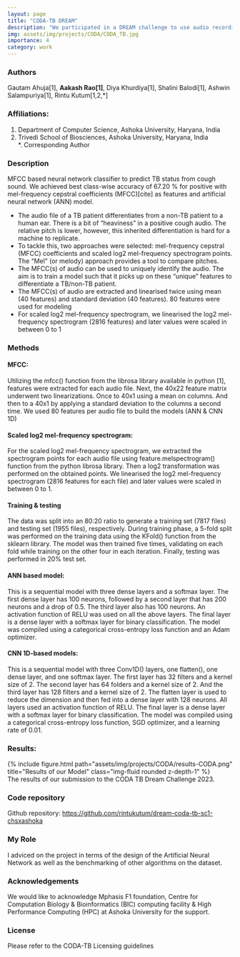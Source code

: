 ```yaml
---
layout: page
title: "CODA-TB DREAM"
description: "We participated in a DREAM challenge to use audio recordings of cough to diagnose the presence of Tuberculosos in a patient."
img: assets/img/projects/CODA/CODA_TB.jpg
importance: 4
category: work
---
```


### Authors
Gautam Ahuja[1], **Aakash Rao[1]**, Diya Khurdiya[1], Shalini Balodi[1], Ashwin Salampuriya[1], Rintu Kutum[1,2,*]

### Affiliations:
1. Department of Computer Science, Ashoka University, Haryana, India 
2. Trivedi School of Biosciences, Ashoka University, Haryana, India     
*. Corresponding Author


### Description
MFCC based neural network classifier to predict TB status from cough sound. We achieved best class-wise accuracy of 67.20 % for positive with mel-frequency cepstral coefficients (MFCC)[cite] as features and artificial neural network (ANN) model.  
- The audio file of a TB patient differentiates from a non-TB patient to a human ear. There is a bit of “heaviness” in a positive cough audio. The relative pitch is lower, however, this inherited differentiation is hard for a machine to replicate.
- To tackle this, two approaches were selected: mel-frequency cepstral (MFCC) coefficients and scaled log2 mel-frequency spectrogram points. The “Mel” (or melody) approach provides a tool to compare pitches.
- The MFCC(s) of audio can be used to uniquely identify the audio. The aim is to train a model such that it picks up on these “unique” features to differentiate a TB/non-TB patient.
- The MFCC(s) of audio are extracted and linearised twice using mean (40 features) and standard deviation (40 features). 80 features were used for modeling
- For scaled log2 mel-frequency spectrogram, we linearised the log2 mel-frequency spectrogram (2816 features) and later values were scaled in between 0 to 1

### Methods
#### MFCC:
Utilizing the mfcc() function from the librosa library available in python [1], features were extracted for each audio file. Next, the 40x22 feature matrix underwent two linearizations. Once to 40x1 using a mean on columns. And then to a 40x1 by applying a standard deviation to the columns a second time. We used 80 features per audio file to build the models (ANN & CNN 1D)

#### Scaled log2 mel-frequency spectrogram:
For the scaled log2 mel-frequency spectrogram, we extracted the spectrogram points for each audio file using feature.melspectrogram() function from the python librosa library. Then a log2 transformation was performed on the obtained points.
We linearised the log2 mel-frequency spectrogram (2816 features for each file) and later values were scaled in between 0 to 1.

#### Training & testing
The data was split into an 80:20 ratio to generate a training set (7817 files) and testing set (1955 files), respectively. During training phase, a 5-fold split was performed on the training data using the KFold() function from the sklearn library. The model was then trained five times, validating on each fold while training on the other four in each iteration. Finally, testing was performed in 20% test set.

#### ANN based model:
This is a sequential model with three dense layers and a softmax layer. The first dense layer has 100 neurons, followed by a second layer that has 200 neurons and a drop of 0.5. The third layer also has 100 neurons. An activation function of RELU was used on all the above layers. The final layer is a dense layer with a softmax layer for binary classification.
The model was compiled using a categorical cross-entropy loss function and an Adam optimizer.

#### CNN 1D-based models:
This is a sequential model with three Conv1D() layers, one flatten(), one dense layer, and one softmax layer. The first layer has 32 filters and a kernel size of 2. The second layer has 64 folders and a kernel size of 2. And the third layer has 128 filters and a kernel size of 2. The flatten layer is used to reduce the dimension and then fed into a dense layer with 128 neurons. All layers used an activation function of RELU. The final layer is a dense layer with a softmax layer for binary classification.
The model was compiled using a categorical cross-entropy loss function, SGD optimizer, and a learning rate of 0.01.

### Results:
<div class="row">
    <div class="col-sm mt-3 mt-md-0">
        {% include figure.html path="assets/img/projects/CODA/results-CODA.png" title="Results of our Model" class="img-fluid rounded z-depth-1" %}
    </div>
</div>
<div class="caption">
    The results of our submission to the CODA TB Dream Challenge 2023.
</div>

### Code repository
Github repository: https://github.com/rintukutum/dream-coda-tb-sc1-chsxashoka

### My Role
I adviced on the project in terms of the design of the Artificial Neural Network as well as the benchmarking of other algorithms on the dataset.

### Acknowledgements
We would like to acknowledge Mphasis F1 foundation, Centre for Computation Biology & Bioinformatics (BIC) computing facility & High Performance Computing (HPC) at Ashoka University for the support.

### License
Please refer to the CODA-TB Licensing guidelines

